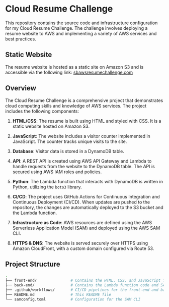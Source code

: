 # Cloud Resume Challenge

This repository contains the source code and infrastructure configuration for my Cloud Resume Challenge. The challenge involves deploying a resume website to AWS and implementing a variety of AWS services and best practices.

## Static Website

The resume website is hosted as a static site on Amazon S3 and is accessible via the following link: [sbawsresumechallenge.com](http://sbawsresumechallenge.com)

## Overview

The Cloud Resume Challenge is a comprehensive project that demonstrates cloud computing skills and knowledge of AWS services. The project includes the following components:

1. **HTML/CSS**: The resume is built using HTML and styled with CSS. It is a static website hosted on Amazon S3.

2. **JavaScript**: The website includes a visitor counter implemented in JavaScript. The counter tracks unique visits to the site.

3. **Database**: Visitor data is stored in a DynamoDB table.

4. **API**: A REST API is created using AWS API Gateway and Lambda to handle requests from the website to the DynamoDB table. The API is secured using AWS IAM roles and policies.

5. **Python**: The Lambda function that interacts with DynamoDB is written in Python, utilizing the `boto3` library.

6. **CI/CD**: The project uses GitHub Actions for Continuous Integration and Continuous Deployment (CI/CD). When updates are pushed to the repository, the changes are automatically deployed to the S3 bucket and the Lambda function.

7. **Infrastructure as Code**: AWS resources are defined using the AWS Serverless Application Model (SAM) and deployed using the AWS SAM CLI.

8. **HTTPS & DNS**: The website is served securely over HTTPS using Amazon CloudFront, with a custom domain configured via Route 53.

## Project Structure

```bash
.
├── front-end/               # Contains the HTML, CSS, and JavaScript for the resume website
├── back-end/                # Contains the Lambda function code and SAM template
├── .github/workflows/       # CI/CD pipelines for the front-end and back-end
├── README.md                # This README file
└── samconfig.toml           # Configuration for the SAM CLI

